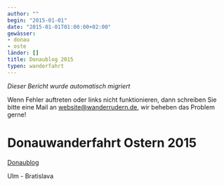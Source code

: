 ```yaml
---
author: ""
begin: "2015-01-01"
date: "2015-01-01T01:00:00+02:00"
gewässer:
- donau
- oste
länder: []
title: Donaublog 2015
typen: wanderfahrt
---
```



*Dieser Bericht wurde automatisch migriert*

Wenn Fehler auftreten oder links nicht funktionieren, dann schreiben Sie bitte eine Mail an website@wanderrudern.de, wir beheben das Problem gerne!



# Donauwanderfahrt Ostern 2015


[Donaublog](/berichte/2015/donaublog_2015)

Ulm - Bratislava
